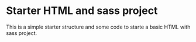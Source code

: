 # Starter HTML and sass project

This is a simple starter structure and some code to starte a basic HTML with sass project.